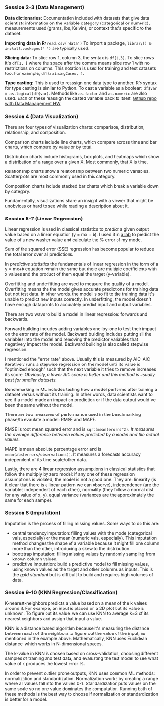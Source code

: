 ### Session 2-3 (Data Management)

**Data dictionaries:** Documentation included with datasets that give data scientists information on the variable category (categorical or numeric), measurements used (grams, lbs, Kelvin), or context that's specific to the dataset.

**Importing data in R:** `read.csv('data')` To import a package, `library() & install.packages(' ')` are typically used.

**Slicing data:** To slice row 1, column 3, the syntax is `df[1,3]`. To slice rows it's `df[1, ]` where the space after the comma means slice row 1 with no restrictions on columns. This notation is used for training and test datasets too. For example, `df[trainingCases, ]`. 

**Type casting:** This is used to reassign one data type to another. R's syntax for type casting is similar to Python. To cast a variable as a boolean: `df$var = as.logical(df$var)`. Methods like `as.factor` and `as.numeric` are also used. Each of these reassign the casted variable back to itself. 
[Github repo with Data Management HW](https://github.com/zaynpatel/learning-r/blob/main/day_two/HW_DM.R)

### Session 4 (Data Visualization)

There are four types of visualization charts: comparison, distribution, relationship, and composition. 

Comparison charts include line charts, which compare across time and bar charts, which compare by value or by total. 

Distribution charts include histograms, box plots, and heatmaps which show a distribution of a range over a given X. Most commonly, that X is time. 

Relationship charts show a relationship between two numeric variables. Scatterplots are most commonly used in this category. 

Composition charts include stacked bar charts which break a variable down by category. 

Fundamentally, visualizations share an insight with a viewer that might be unobvious or hard to see while reading a description about it. 

### Session 5-7 (Linear Regression)
Linear regression is used in classical statistics to *predict* a given output value based on a linear equation (y = mx + b). I used it in [a lab](https://github.com/zaynpatel/isim/blob/main/lab3/lab3.ipynb) to predict the value of a new washer value and calculate the % error of my model. 

Sum of the squared error (SSE) regression has become popular to reduce the total error over all predictions. 

In *predictive statistics* the fundamentals of linear regression in the form of a y = mx+b equation remain the same but there are multiple coefficients with x values and the product of them equal the target (y-variable). 

Overfitting and underfitting are used to measure the quality of a model. Overfitting means the the model gives accurate predictions for training data but not test data. In other words, the model is so fit to the training data it's unable to predict new inputs correctly. In underfitting, the model doesn't have enough datapoints to accurately predict input and output variables. 

There are two ways to build a model in linear regression: forwards and backwards. 

Forward building includes adding variables one-by-one to test their impact on the error rate of the model. Backward building includes putting all the variables into the model and removing the predictor variables that negatively impact the model. Backward building is also called stepwise regression. 

I mentioned the "error rate" above. Usually this is measured by AIC. AIC iteratively runs a stepwise regression on the model until its value is "optimized enough" such that the next variable it tries to remove increases its score. *Obviously, a lower AIC score is better and this method is usually best for smaller datasets.* 

Benchmarking in ML includes testing how a model performs after training a dataset versus without its training. In other words, data scientists want to see if a model made an impact on prediction or if the data output would've been the same without the model. 

There are two measures of performance used in the benchmarking phase/to evaulate a model: RMSE and MAPE. 

RMSE is root mean squared error and is `sqrt(mean(erorrs^2)`. *It measures the average difference between values predicted by a model and the actual values.*

MAPE is mean absolute percentage error and is `mean(abs(errors/observations))`. It measures a forecasts accuracy independent of its time scale/other data. 

Lastly, there are 4 linear regression assumptions in classical statistics that follow the multiply by zero model: if any one of these regression assumptions is violated, the model is not a good one. They are: linearity (is it clear that there is a linear pattern we can observe), independence (are the variables independent of each other), normality (they follow a normal dist for any value of x, y), equal variance (variances are the approximately the same for each sample).

### Session 8 (Imputation)
Imputation is the process of filling missing values. Some ways to do this are:
* central tendency imputation: filling values with the mode (categorical vals, especially) or the mean (numeric vals, especially). This imputation method changes the shape of a variable because it might fill one column more than the other, introducing a skew to the distribution. 
* bootstrap imputation: filling missing values by randomly sampling from known column values. 
* predictive imputation: build a predictive model to fill missing values, using known values as the target and other columns as inputs. This is the *gold standard* but is difficult to build and requires high volumes of data.

### Session 9-10 (KNN Regression/Classification)
K-nearest-neighbors predicts a value based on a mean of the k values around it. For example, an input is placed on a 2D plot but its value is unknown. To figure out its value, we can use KNN to average k=3 of its nearest neighbors and assign that input a value. 

KNN is a distance based algorithm because it's measuring the distance between each of the neighbors to figure out the value of the input, as mentioned in the example above. Mathematically, KNN uses Euclidean distance, which works in N-dimensional spaces. 

The k-value in KNN is chosen based on cross-validation, choosing different samples of training and test data, and evaluating the test model to see what value of k produces the lowest error %. 

In order to prevent outlier prone outputs, KNN uses common ML methods: normalization and standardization. Normalization works by creating a range where all values fall into the values 0-1. Standardization puts values on the same scale so no one value dominates the computation. Running both of these methods is the best way to choose if normalization or standardization is better for a model. 
